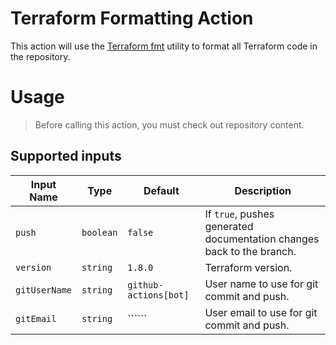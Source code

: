 # Terraform Formatting Action

This action will use the [Terraform fmt](https://developer.hashicorp.com/terraform/cli/commands/fmt) utility to format all Terraform code in the repository.

# Usage

> Before calling this action, you must check out repository content.

## Supported inputs

| Input Name | Type | Default | Description |
| --- | --- | --- | --- |
| ```push``` | ```boolean``` | ```false``` | If ```true```, pushes generated documentation changes back to the branch. |
| ```version``` | ```string``` | ```1.8.0``` | Terraform version. |
| ```gitUserName``` | ```string``` | ```github-actions[bot]``` | User name to use for git commit and push. |
| ```gitEmail``` | ```string``` | `````` | User email to use for git commit and push. |